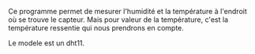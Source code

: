 Ce programme permet de mesurer l'humidité et la température à l'endroit où se trouve le capteur. Mais pour valeur de la température, c'est la température ressentie qui nous prendrons en compte.

Le modele est un dht11.
